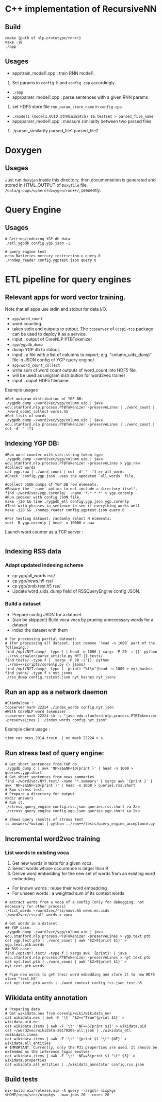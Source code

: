 # C++ implementation of RecursiveNN
## Build
```
cmake {path of nlp-prototype/rnn++}
make -j8
./app
```
## Usages
- app/train_model1.cpp : train RNN model1. 
 1. Set params in `config.h` and `config.cpp` accordingly.
 - `./app`
- app/parser_model1.cpp : parse sentences with a given RNN params
 1. set HDF5 store file `rnn_param_store_name` in `config.cpp`
 - `./model1 {model1.UUID.IthMiniBatch} 1b.testset > parsed_file_name`
- app/parser_model1.cpp : measure similarity between two parsed files
 1. ./parser_similarity parsed_file1 parsed_file2

# Doxygen
## Usages
Just run `doxygen` inside this directory, then documentation is generated and stored in HTML_OUTPUT of `Doxyfile` file, `/data/groups/uphere/doxygen/rnn++/`, presently.

# Query Engine
## Usages
```
# Getting/indexing YGP db data
./etl_ygpdb config.ygp.json -1

# query engine test
echo Batteries mercury restriction > query.0
./nndep_reader config.ygptest.json query.0
```
# ETL pipeline for query engines
## Relevant apps for word vector training.
Note that all apps use stdin and stdout for data I/O.
- `app/word_count`
 - word counting. 
 - takes stdin and outputs to stdout. The `tcpserver` of `ucspi-tcp` package can be used to deploy it as a service.
 - input : output of CoreNLP PTBTokenizer
- `app/ygpdb_dump`
 - dump YGP db to stdout.
 - input : a file with a list of columns to export; e.g. "column_uids_dump" file in JSON config of YGP query engine/
- `app/word_count_collect`
 - write sum of word count outputs of word_count into HDF5 file.
 - will be used as unigram distribution for word2vec trainer
 - input : ouput HDF5 filename

Example usages
```
#Get unigram distribution of YGP DB:
./ygpdb_dump ~/word2vec/ygp/column.uid | java edu.stanford.nlp.process.PTBTokenizer -preserveLines | ./word_count | ./word_count_collect words.h5
#Get lists of words
./ygpdb_dump ~/word2vec/ygp/column.uid | java edu.stanford.nlp.process.PTBTokenizer -preserveLines | ./word_count | cut -d' ' -f1

```

## Indexing YGP DB:
```
#Run word counter with std::string token type
./ygpdb_dump ~/word2vec/ygp/column.uid | java edu.stanford.nlp.process.PTBTokenizer -preserveLines > ygp.raw
#collect words
cat ygp.raw | ./word_count | cut -d' ' -f1 >> all_words
#Check `config.ygp.json` uses the upodated `all_words` file.

#Collect JSON dumps of YGP DB row elements. 
#Beware the `-name` option to not include a directory itself.
find ~/word2vec/ygp.corenlp/  -name '*.*.*.*' > ygp.corenlp
#Run indexer with config JSON file.
make -j20 && time ./ygpdb_etl config.ygp.json ygp.corenlp
#Test with phrases_in_sentence to see if everything works well
make -j20 && ./nndep_reader config.ygptest.json query.0

#For testing dataset, randomly select N elements:
sort -R ygp.corenlp | head -n 10000 > aaa
```
Launch word counter as a TCP server :
```
```
## Indexing RSS data
### Adapt updated indexing scheme
- cp ygp/all_words rss/
- cp ygp/news.h5 rss/
- cp ygp/prob.test.h5 rss/
- Update word_uids_dump field of RSSQueryEngine config JSON.


### Build a dataset
- Prepare config JSON for a dataset.
- (can be skipped:) Build voca vecs by pruning unnecessary words for a dataset
- Index the dataset with them
```
# For processing partial dataset:
# (For processing all dataset, just remove `head -n 1000` part of the following.)
find /opt/NYT.dump/ -type f | head -n 1000 | xargs -P 20 -i'{}' python ../rss_crawler/parse_article.py NYT {} tests/
find tests/ -type f |  xargs -P 20 -i'{}' python ../rnn++/scripts/corenlp.py {} jsons/
find /opt/NYT.dump/ -type f -printf "%f\n"|head -n 1000 > nyt_hashes
find jsons/ -type f > nyt_jsons
./rss_dump config.rsstest.json nyt_hashes nyt_jsons
```

## Run an app as a network daemon
```
#Standalone :
tcpserver mark 22224 ./index_words config.nyt.json
#With CoreNLP word tokenizer :
tcpserver mark 22224 sh -c "java edu.stanford.nlp.process.PTBTokenizer -preserveLines | ./index_words config.nyt.json"
```
Example client usage :
```
time cat news.2014.train  | nc mark 22224 > a
```

## Run stress test of query engine:
```
# Get short sentences from YGP db
./ygpdb_dump c | awk 'NF>2&&NF<10{print }' | head -n 1000 > queries.ygp.short
# Get short sentences from news summaries
find ~/word2vec/NYT.text/ -name '*.summary' | xargs awk '{print }' | awk 'NF>2&&NF<20{print }' | head -n 1000 > queries.rss.short
# Run stress test:
# Prepare a directory for output
mkdir answers
# Run it.
./stress_query_engine config.rss.json queries.rss.short >a 2>b
./stress_query_engine config.ygp.json queries.ygp.short >a 2>b

# Shows query results of stress test
ls answers/*output | python ../rnn++/tests/query_engine_acceptance.py
```

## Incremental word2vec training
### List words in existing voca

1. Get new words in texts for a given voca.
2. Select words whose occurrence is larger than 9
3. Derive word embedding for the new set of words from an existing word embedding
  * For known words : reuse their word embedding 
  * For unseen words : a weighted sum of its context words

```
# extract words from a voca of a config (only for debugging; not necessary for other process)
./list_words ~/word2vec/rss/news.h5 news.en.uids ~/word2vec/rss/all_words > voca

# Get words in a dataset
## YGP case:
./ygpdb_dump ~/word2vec/ygp/column.uid | java edu.stanford.nlp.process.PTBTokenizer -preserveLines > ygp.text.ptb
cat ygp.text.ptb | ./word_count | awk '$2>9{print $1}' > ygp.text.ptb.words
## RSS case:
find /opt/NYT.text/ -type f | xargs awk '{print}' | java edu.stanford.nlp.process.PTBTokenizer -preserveLines > nyt.text.ptb
cat nyt.text.ptb | ./word_count | awk '$2>9{print $1}' > nyt.text.ptb.words

# Pipe new words to get their word embedding and store it to new HDF5 store "test.h5"
cat nyt.text.ptb.words | ./word_context config.rss.json test.h5
```


## Wikidata entity annotation
```
# Preparing data
# Get wikidata.nes from corenlp/wiki/wikidata_ner
cat wikidata.nes | awk -F '\t' '$2=="True"{print $1}' > wikidata.uid.ne
cat wikidata.items | awk -F '\t' 'NF==5{print $1}' > wikidata.uid
cat ~/word2vec/wikidata-20170206-all.json | ./wikidata_etl >wikidata.items
cat wikidata.items | awk -F '\t' '{print $1 "\t" $NF}' > wikidata.all_entities
# IMPORTANT: Currently, only the P31 properties are used. It should be extended as the inference logic evolves
cat wikidata.items | awk -F '\t' 'NF==5{print $1 "\t" $3}' > wikidata.properties
cat wikidata.all_entities | ./wikidata_annotator config.rss.json
```

## Build tests
```
nix-build nix/release.nix -A query --argstr nixpkgs $HOME/repo/srcc/nixpkgs --max-jobs 20 --cores 20
```
